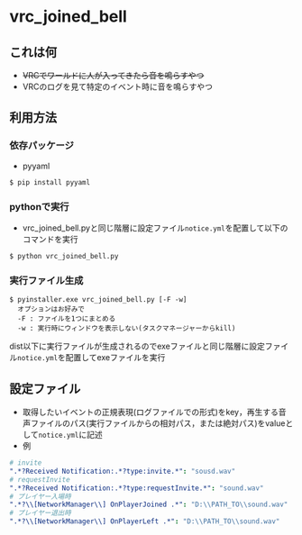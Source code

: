 # vrc_joined_bell
## これは何
- ~~VRCでワールドに人が入ってきたら音を鳴らすやつ~~
- VRCのログを見て特定のイベント時に音を鳴らすやつ

## 利用方法
### 依存パッケージ
- pyyaml
```
$ pip install pyyaml
```

### pythonで実行
- vrc_joined_bell.pyと同じ階層に設定ファイル`notice.yml`を配置して以下のコマンドを実行
```
$ python vrc_joined_bell.py
```
### 実行ファイル生成
```
$ pyinstaller.exe vrc_joined_bell.py [-F -w]
  オプションはお好みで
  -F : ファイルを1つにまとめる
  -w : 実行時にウィンドウを表示しない(タスクマネージャーからkill)
```
dist以下に実行ファイルが生成されるのでexeファイルと同じ階層に設定ファイル`notice.yml`を配置してexeファイルを実行

## 設定ファイル
- 取得したいイベントの正規表現(ログファイルでの形式)をkey，再生する音声ファイルのパス(実行ファイルからの相対パス，または絶対パス)をvalueとして`notice.yml`に記述
- 例
```notice.yml
# invite
".*?Received Notification:.*?type:invite.*": "sousd.wav"
# requestInvite
".*?Received Notification:.*?type:requestInvite.*": "sound.wav"
# プレイヤー入場時
".*?\\[NetworkManager\\] OnPlayerJoined .*": "D:\\PATH_TO\\sound.wav"
# プレイヤー退出時
".*?\\[NetworkManager\\] OnPlayerLeft .*": "D:\\PATH_TO\\sound.wav"
```
